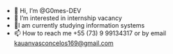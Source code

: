- 👋 Hi, I’m @G0mes-DEV
- 👀 I’m interested in internship vacancy
- 🌱I am currently studying information systems
- 📫 How to reach me +55 (73) 9 99134317 
or by email kauanvasconcelos169@gmail.com

<!---
G0mes-DEV/G0mes-DEV is a ✨ special ✨ repository because its `README.md` (this file) appears on your GitHub profile.
You can click the Preview link to take a look at your changes.
--->
